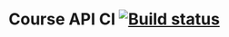 # Course API CI [![Build status](https://ci.appveyor.com/api/projects/status/rpopk8kh757yvfux?svg=true)](https://ci.appveyor.com/project/viktoriababat/courseapici)

